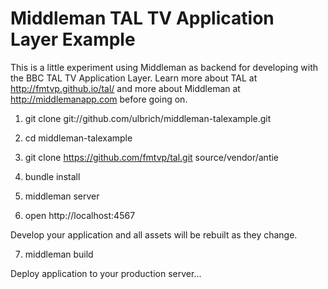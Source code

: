 Middleman TAL TV Application Layer Example
==========================================

This is a little experiment using Middleman as backend for developing with
the BBC TAL TV Application Layer. Learn more about TAL at http://fmtvp.github.io/tal/
and more about Middleman at http://middlemanapp.com before going on.

1. git clone git://github.com/ulbrich/middleman-talexample.git

2. cd middleman-talexample

3. git clone https://github.com/fmtvp/tal.git source/vendor/antie

4. bundle install

5. middleman server

6. open http://localhost:4567

Develop your application and all assets will be rebuilt as they change.

7. middleman build

Deploy application to your production server...
